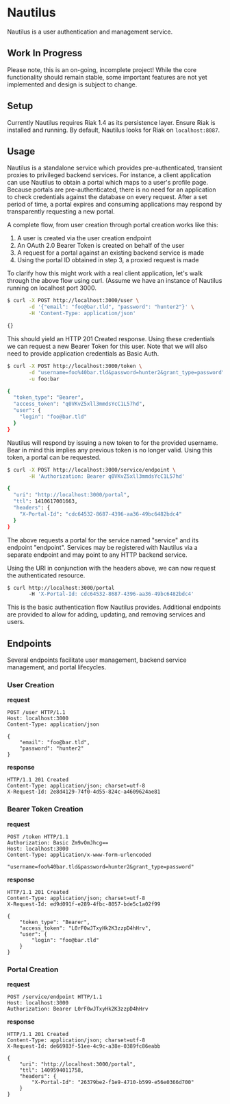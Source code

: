 # Nautilus

Nautilus is a user authentication and management service.

## Work In Progress
Please note, this is an on-going, incomplete project! While the core
functionality should remain stable, some important features are not yet
implemented and design is subject to change.

## Setup
Currently Nautilus requires Riak 1.4 as its persistence layer. Ensure Riak is
installed and running. By default, Nautilus looks for Riak on `localhost:8087`.

## Usage
Nautilus is a standalone service which provides pre-authenticated, transient
proxies to privileged backend services. For instance, a client application can
use Nautilus to obtain a portal which maps to a user's profile page. Because
portals are pre-authenticated, there is no need for an application to check
credentials against the database on every request. After a set period of time,
a portal expires and consuming applications may respond by transparently
requesting a new portal.

A complete flow, from user creation through portal creation works like this:

1. A user is created via the user creation endpoint
2. An OAuth 2.0 Bearer Token is created on behalf of the user
3. A request for a portal against an existing backend service is made
4. Using the portal ID obtained in step 3, a proxied request is made

To clarify how this might work with a real client application, let's walk
through the above flow using curl. (Assume we have an instance of Nautilus
running on localhost port 3000.

```sh
$ curl -X POST http://localhost:3000/user \
       -d '{"email": "foo@bar.tld", "password": "hunter2"}' \
       -H 'Content-Type: application/json'

{}
```

This should yield an HTTP 201 Created response. Using these credentials we can
request a new Bearer Token for this user. Note that we will also need to
provide application credentials as Basic Auth.

```sh
$ curl -X POST http://localhost:3000/token \
       -d "username=foo%40bar.tld&password=hunter2&grant_type=password" \
       -u foo:bar

{
  "token_type": "Bearer",
  "access_token": "q0VKvZ5xll3mmdsYcC1L57hd",
  "user": {
    "login": "foo@bar.tld"
  }
}
```

Nautilus will respond by issuing a new token to for the provided username. Bear
in mind this implies any previous token is no longer valid. Using this token,
a portal can be requested.

```sh
$ curl -X POST http://localhost:3000/service/endpoint \
       -H 'Authorization: Bearer q0VKvZ5xll3mmdsYcC1L57hd'

{
  "uri": "http://localhost:3000/portal",
  "ttl": 1410617001663,
  "headers": {
    "X-Portal-Id": "cdc64532-8687-4396-aa36-49bc6482bdc4"
  }
}
```

The above requests a portal for the service named "service" and its endpoint
"endpoint". Services may be registered with Nautilus via a separate endpoint
and may point to any HTTP backend service.

Using the URI in conjunction with the headers above, we can now request the
authenticated resource.

```sh
$ curl http://localhost:3000/portal
       -H 'X-Portal-Id: cdc64532-8687-4396-aa36-49bc6482bdc4'
```

This is the basic authentication flow Nautilus provides. Additional endpoints
are provided to allow for adding, updating, and removing services and users.

## Endpoints
Several endpoints facilitate user management, backend service management, and
portal lifecycles.

### User Creation

**request**
```http
POST /user HTTP/1.1
Host: localhost:3000
Content-Type: application/json

{
    "email": "foo@bar.tld",
    "password": "hunter2"
}
```

**response**
```http
HTTP/1.1 201 Created
Content-Type: application/json; charset=utf-8
X-Request-Id: 2e8d4129-74f0-4d55-824c-a4609624ae81
```

### Bearer Token Creation

**request**
```http
POST /token HTTP/1.1
Authorization: Basic Zm9vOmJhcg==
Host: localhost:3000
Content-Type: application/x-www-form-urlencoded

"username=foo%40bar.tld&password=hunter2&grant_type=password"
```

**response**
```http
HTTP/1.1 201 Created
Content-Type: application/json; charset=utf-8
X-Request-Id: ed9d091f-e289-4fbc-8057-bde5c1a02f99

{
    "token_type": "Bearer",
    "access_token": "L0rF0wJTxyHk2K3zzpD4hHrv",
    "user": {
        "login": "foo@bar.tld"
    }
}
```

### Portal Creation

**request**
```http
POST /service/endpoint HTTP/1.1
Host: localhost:3000
Authorization: Bearer L0rF0wJTxyHk2K3zzpD4hHrv
```

**response**
```http
HTTP/1.1 201 Created
Content-Type: application/json; charset=utf-8
X-Request-Id: de66983f-51ee-4c9c-a38e-0389fc86eabb

{
    "uri": "http://localhost:3000/portal",
    "ttl": 1409594011758,
    "headers": {
        "X-Portal-Id": "26379be2-f1e9-4710-b599-e56e0366d700"
    }
}
```
